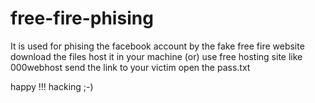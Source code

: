 # free-fire-phising
It is used for phising the facebook account by the fake free fire website
download the files 
host it in your machine (or) use free hosting site like 000webhost
send the link to your victim
open the pass.txt

happy !!! hacking ;-)
